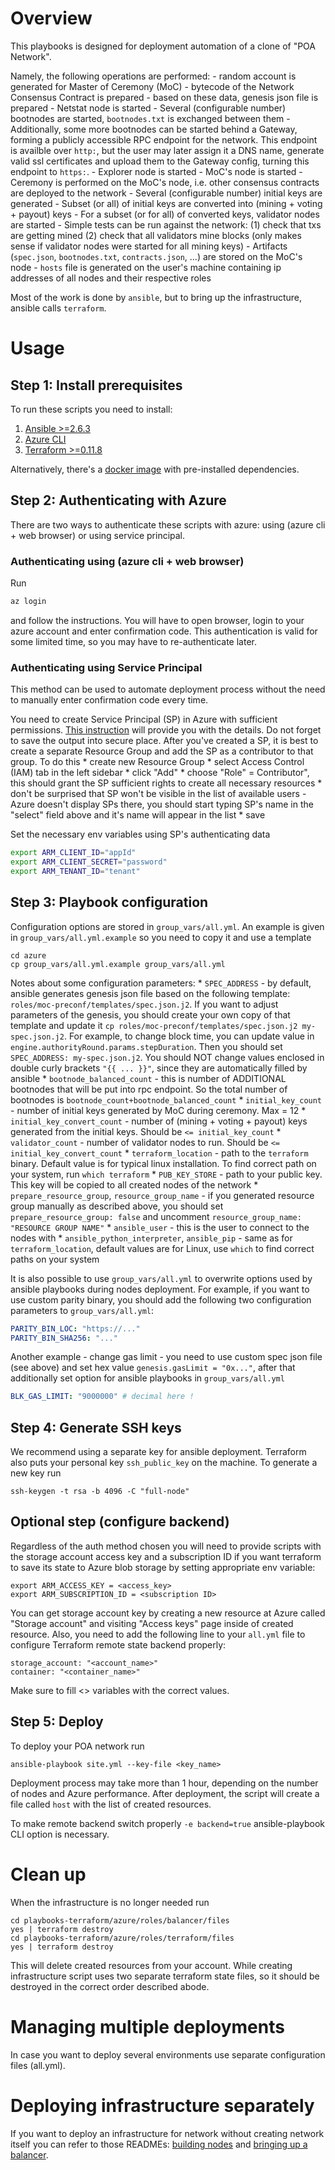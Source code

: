 # Overview

This playbooks is designed for deployment automation of a clone of "POA Network".

Namely, the following operations are performed:
    - random account is generated for Master of Ceremony (MoC)
    - bytecode of the Network Consensus Contract is prepared
    - based on these data, genesis json file is prepared
    - Netstat node is started
    - Several (configurable number) bootnodes are started, `bootnodes.txt` is exchanged between them
    - Additionally, some more bootnodes can be started behind a Gateway, forming a publicly accessible RPC endpoint for the network. This endpoint is availble over `http:`, but the user may later assign it a DNS name, generate valid ssl certificates and upload them to the Gateway config, turning this endpoint to `https:`.
    - Explorer node is started
    - MoC's node is started
    - Ceremony is performed on the MoC's node, i.e. other consensus contracts are deployed to the network
    - Several (configurable number) initial keys are generated
    - Subset (or all) of initial keys are converted into (mining + voting + payout) keys
    - For a subset (or for all) of converted keys, validator nodes are started
    - Simple tests can be run against the network: (1) check that txs are getting mined (2) check that all validators mine blocks (only makes sense if validator nodes were started for all mining keys)
    - Artifacts (`spec.json`, `bootnodes.txt`, `contracts.json`, ...) are stored on the MoC's node
    - `hosts` file is generated on the user's machine containing ip addresses of all nodes and their respective roles

Most of the work is done by `ansible`, but to bring up the infrastructure, ansible calls `terraform`.

# Usage

## Step 1: Install prerequisites

To run these scripts you need to install:
1. [Ansible >=2.6.3](https://docs.ansible.com/ansible/latest/installation_guide/intro_installation.html)
2. [Azure CLI](https://docs.microsoft.com/en-us/cli/azure/install-azure-cli?view=azure-cli-latest)
3. [Terraform >=0.11.8](https://www.terraform.io/intro/getting-started/install.html)

Alternatively, there's a [docker image](https://hub.docker.com/r/poanetwork/terraform-prep/) with pre-installed dependencies.

## Step 2: Authenticating with Azure

There are two ways to authenticate these scripts with azure: using (azure cli + web browser) or using service principal.

### Authenticating using (azure cli + web browser)

Run
```bash
az login
```
and follow the instructions. You will have to open browser, login to your azure account and enter confirmation code. This authentication is valid for some limited time, so you may have to re-authenticate later.

### Authenticating using Service Principal

This method can be used to automate deployment process without the need to manually enter confirmation code every time.

You need to create Service Principal (SP) in Azure with sufficient permissions. [This instruction](https://docs.microsoft.com/en-us/cli/azure/create-an-azure-service-principal-azure-cli?toc=%2Fazure%2Fazure-resource-manager%2Ftoc.json&view=azure-cli-latest) will provide you with the details. Do not forget to save the output into secure place.
After you've created a SP, it is best to create a separate Resource Group and add the SP as a contributor to that group. To do this
    * create new Resource Group
    * select Access Control (IAM) tab in the left sidebar
    * click "Add"
    * choose "Role" = Contributor", this should grant the SP sufficient rights to create all necessary resources
    * don't be surprised that SP won't be visible in the list of available users - Azure doesn't display SPs there, you should start typing SP's name in the "select" field above and it's name will appear in the list
    * save

Set the necessary env variables using SP's authenticating data
```bash
export ARM_CLIENT_ID="appId"
export ARM_CLIENT_SECRET="password"
export ARM_TENANT_ID="tenant"
```

## Step 3: Playbook configuration

Configuration options are stored in `group_vars/all.yml`. An example is given in `group_vars/all.yml.example` so you need to copy it and use a template
```
cd azure
cp group_vars/all.yml.example group_vars/all.yml
```

Notes about some configuration parameters:
    * `SPEC_ADDRESS` - by default, ansible generates genesis json file based on the following template: `roles/moc-preconf/templates/spec.json.j2`. If you want to adjust parameters of the genesis, you should create your own copy of that template and update it `cp roles/moc-preconf/templates/spec.json.j2 my-spec.json.j2`. For example, to change block time, you can update value in `engine.authorityRound.params.stepDuration`. Then you should set `SPEC_ADDRESS: my-spec.json.j2`. You should NOT change values enclosed in double curly brackets `"{{ ... }}"`, since they are automatically filled by ansible
    * `bootnode_balanced_count` - this is number of ADDITIONAL bootnodes that will be put into rpc endpoint. So the total number of bootnodes is `bootnode_count+bootnode_balanced_count`
    * `initial_key_count` - number of initial keys generated by MoC during ceremony. Max = 12
    * `initial_key_convert_count` - number of (mining + voting + payout) keys generated from the initial keys. Should be `<= initial_key_count`
    * `validator_count` - number of validator nodes to run. Should be `<= initial_key_convert_count`
    * `terraform_location` - path to the `terraform` binary. Default value is for typical linux installation. To find correct path on your system, run `which terraform`
    * `PUB_KEY_STORE` - path to your public key. This key will be copied to all created nodes of the network
    * `prepare_resource_group`, `resource_group_name` - if you generated resource group manually as described above, you should set `prepare_resource_group: false` and uncomment `resource_group_name: "RESOURCE GROUP NAME"`
    * `ansible_user` - this is the user to connect to the nodes with
    * `ansible_python_interpreter`, `ansible_pip` - same as for `terraform_location`, default values are for Linux, use `which` to find correct paths on your system

It is also possible to use `group_vars/all.yml` to overwrite options used by ansible playbooks during nodes deployment. For example, if you want to use custom parity binary, you should add the following two configuration parameters to `group_vars/all.yml`:
```yaml
PARITY_BIN_LOC: "https://..."
PARITY_BIN_SHA256: "..."
```

Another example - change gas limit - you need to use custom spec json file (see above) and set hex value `genesis.gasLimit = "0x..."`, after that additionally set option for ansible playbooks in `group_vars/all.yml`
```yaml
BLK_GAS_LIMIT: "9000000" # decimal here !
```
## Step 4: Generate SSH keys

We recommend using a separate key for ansible deployment. Terraform also puts your personal key `ssh_public_key` on the machine.
To generate a new key run

```
ssh-keygen -t rsa -b 4096 -C "full-node"
```

## Optional step (configure backend)

Regardless of the auth method chosen you will need to provide scripts with the storage account access key and a subscription ID if you want terraform to save its state to Azure blob storage by setting appropriate env variable:

```
export ARM_ACCESS_KEY = <access_key>
export ARM_SUBSCRIPTION_ID = <subscription ID>
```
You can get storage account key by creating a new resource at Azure called "Storage account" and visiting "Access keys" page inside of created resource.
Also, you need to add the following line to your `all.yml` file to configure Terraform remote state backend properly:
```
storage_account: "<account_name>"
container: "<container_name>"
```
Make sure to fill <> variables with the correct values.

## Step 5: Deploy

To deploy your POA network run

```
ansible-playbook site.yml --key-file <key_name>
```
Deployment process may take more than 1 hour, depending on the number of nodes and Azure performance. After deployment, the script will create a file called `host` with the list of created resources.

To make remote backend switch properly `-e backend=true` ansible-playbook CLI option is necessary.

# Clean up

When the infrastructure is no longer needed run

```
cd playbooks-terraform/azure/roles/balancer/files
yes | terraform destroy
cd playbooks-terraform/azure/roles/terraform/files
yes | terraform destroy
```

This will delete created resources from your account. While creating infrastructure script uses two separate terraform state files, so it should be destroyed in the correct order described abode.

# Managing multiple deployments

In case you want to deploy several environments use separate configuration files (all.yml).

# Deploying infrastructure separately

If you want to deploy an infrastructure for network without creating network itself you can refer to those READMEs: [building nodes](roles/terraform/files/README.md) and [bringing up a balancer](roles/balancer/files/README.md).
